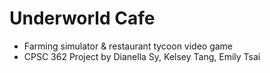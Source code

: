 # Underworld Cafe
* Farming simulator & restaurant tycoon video game
* CPSC 362 Project by Dianella Sy, Kelsey Tang, Emily Tsai
